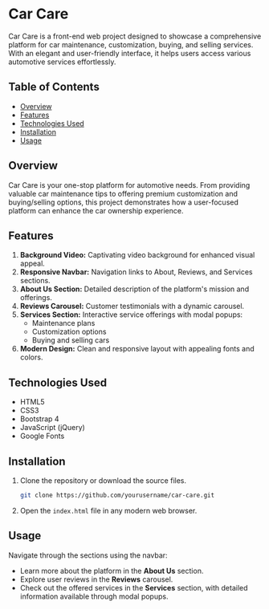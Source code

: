 # Car Care

Car Care is a front-end web project designed to showcase a comprehensive platform for car maintenance, customization, buying, and selling services. With an elegant and user-friendly interface, it helps users access various automotive services effortlessly.

## Table of Contents

- [Overview](#overview)
- [Features](#features)
- [Technologies Used](#technologies-used)
- [Installation](#installation)
- [Usage](#usage)

## Overview

Car Care is your one-stop platform for automotive needs. From providing valuable car maintenance tips to offering premium customization and buying/selling options, this project demonstrates how a user-focused platform can enhance the car ownership experience.

## Features

1. **Background Video:** Captivating video background for enhanced visual appeal.
2. **Responsive Navbar:** Navigation links to About, Reviews, and Services sections.
3. **About Us Section:** Detailed description of the platform's mission and offerings.
4. **Reviews Carousel:** Customer testimonials with a dynamic carousel.
5. **Services Section:** Interactive service offerings with modal popups:
   - Maintenance plans
   - Customization options
   - Buying and selling cars
6. **Modern Design:** Clean and responsive layout with appealing fonts and colors.

## Technologies Used

- HTML5
- CSS3
- Bootstrap 4
- JavaScript (jQuery)
- Google Fonts

## Installation

1. Clone the repository or download the source files.
   ```bash
   git clone https://github.com/yourusername/car-care.git
   ```
2. Open the `index.html` file in any modern web browser.

## Usage

Navigate through the sections using the navbar:
- Learn more about the platform in the **About Us** section.
- Explore user reviews in the **Reviews** carousel.
- Check out the offered services in the **Services** section, with detailed information available through modal popups.

